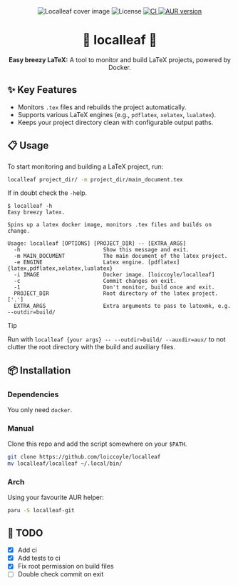 <div style="text-align: center;">
  <img src="https://loiccoyle.com/images/projects/localleaf/cover.png" alt="Localleaf cover image" />
  <img src="https://img.shields.io/github/license/loiccoyle/localleaf" alt="License">
  <a href="https://github.com/loiccoyle/localleaf/actions/workflows/ci.yml">
    <img src="https://github.com/loiccoyle/localleaf/actions/workflows/ci.yml/badge.svg" alt="CI">
  </a>
  <a href="https://aur.archlinux.org/packages/localleaf-git">
    <img src="https://img.shields.io/aur/version/localleaf-git" alt="AUR version">
  </a>
  <h1>🍃 localleaf 🍃</h1>
  <p><strong>Easy breezy LaTeX:</strong> A tool to monitor and build LaTeX projects, powered by Docker.</p>
</div>

## ✨ Key Features

- Monitors `.tex` files and rebuilds the project automatically.
- Supports various LaTeX engines (e.g., `pdflatex`, `xelatex`, `lualatex`).
- Keeps your project directory clean with configurable output paths.

## 📋 Usage

To start monitoring and building a LaTeX project, run:

```bash
localleaf project_dir/ -m project_dir/main_document.tex
```

If in doubt check the `-h`elp.

<!-- help start -->

```console
$ localleaf -h
Easy breezy latex.

Spins up a latex docker image, monitors .tex files and builds on change.

Usage: localleaf [OPTIONS] [PROJECT_DIR] -- [EXTRA_ARGS]
  -h                          Show this message and exit.
  -m MAIN_DOCUMENT            The main document of the latex project.
  -e ENGINE                   Latex engine. [pdflatex] {latex,pdflatex,xelatex,lualatex}
  -i IMAGE                    Docker image. [loiccoyle/localleaf]
  -c                          Commit changes on exit.
  -1                          Don't monitor, build once and exit.
  PROJECT_DIR                 Root directory of the latex project. ['.']
  EXTRA_ARGS                  Extra arguments to pass to latexmk, e.g. --outdir=build/
```

<!-- help end -->

> [!TIP]
> Run with `localleaf {your args} -- --outdir=build/ --auxdir=aux/` to not clutter the root directory with the build and auxiliary files.

## 📦 Installation

### Dependencies

You only need `docker`.

### Manual

Clone this repo and add the script somewhere on your `$PATH`.

```bash
git clone https://github.com/loiccoyle/localleaf
mv localleaf/localleaf ~/.local/bin/
```

### Arch

Using your favourite AUR helper:

```bash
paru -S localleaf-git
```

## 📜 TODO

- [x] Add ci
- [x] Add tests to ci
- [x] Fix root permission on build files
- [ ] Double check commit on exit
